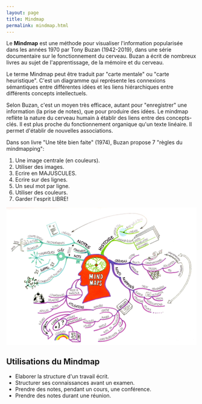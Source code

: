 ```yaml
---
layout: page
title: Mindmap
permalink: mindmap.html
---
```


Le **Mindmap** est une méthode pour visualiser l'information popularisée dans les années 1970 par Tony Buzan (1942-2019), dans une série documentaire sur le fonctionnement du cerveau. Buzan a écrit de nombreux livres au sujet de l'apprentissage, de la mémoire et du cerveau.

Le terme Mindmap peut être traduit par "carte mentale" ou "carte heuristique". C'est un diagramme qui représente les connexions sémantiques entre différentes idées et les liens hiérarchiques entre différents concepts intellectuels.

Selon Buzan,  c'est un moyen très efficace, autant pour "enregistrer" une information (la prise de notes), que pour produire des idées. Le mindmap reflète la nature du cerveau humain à établir des liens entre des concepts-clés. Il est plus proche du fonctionnement organique qu'un texte linéaire. Il permet d'établir de nouvelles associations.

Dans son livre "Une tête bien faite" (1974), Buzan propose 7 "règles du mindmapping":

1. Une image centrale (en couleurs).
2. Utiliser des images.
3. Ecrire en MAJUSCULES.
4. Ecrire sur des lignes.
5. Un seul mot par ligne.
6. Utiliser des couleurs.
7. Garder l'esprit LIBRE!

![Source: Mindmap selon les règles Tony Buzan](images/mindmap-buzan.jpg)

## Utilisations du Mindmap

- Elaborer la structure d'un travail écrit.
- Structurer ses connaissances avant un examen.
- Prendre des notes, pendant un cours, une conférence.
- Prendre des notes durant une réunion.

